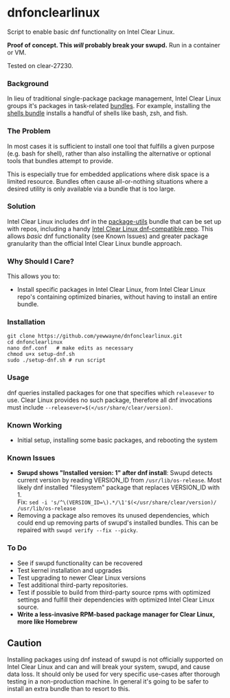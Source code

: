 # dnfonclearlinux
Script to enable basic dnf functionality on Intel Clear Linux.

**Proof of concept. This _will_ probably break your swupd.** Run in a container or VM.

Tested on clear-27230.

### Background

In lieu of traditional single-package package management, Intel Clear Linux groups it's packages in task-related [bundles](https://clearlinux.org/documentation/clear-linux/reference/bundles/available-bundles).
For example, installing the [shells bundle](https://github.com/clearlinux/clr-bundles/blob/master/bundles/shells) installs a handful of shells like bash, zsh, and fish.

### The Problem

In most cases it is sufficient to install one tool that fulfills a given purpose (e.g. bash for shell),
rather than also installing the alternative or optional tools that bundles attempt to provide.

This is especially true for embedded applications where disk space is a limited resource.
Bundles often cause all-or-nothing situations where a desired utility is only available via a bundle that is too large.

### Solution

Intel Clear Linux includes dnf in the [package-utils](https://github.com/clearlinux/clr-bundles/blob/master/bundles/package-utils) bundle that can be set up with repos, including a handy [Intel Clear Linux dnf-compatible repo](https://download.clearlinux.org/current/x86_64/os/). This allows *basic* dnf functionality (see Known Issues) and greater package granularity than the official Intel Clear Linux bundle approach.

### Why Should I Care?

This allows you to:

* Install specific packages in Intel Clear Linux, from Intel Clear Linux repo's containing optimized binaries, without having to install an entire bundle.

### Installation

```
git clone https://github.com/yewwayne/dnfonclearlinux.git
cd dnfonclearlinux
nano dnf.conf	# make edits as necessary
chmod u+x setup-dnf.sh
sudo ./setup-dnf.sh	# run script
```

### Usage

dnf queries installed packages for one that specifies which `releasever` to use.
Clear Linux provides no such package, therefore all dnf invocations must include `--releasever=$(</usr/share/clear/version)`.

### Known Working

* Initial setup, installing some basic packages, and rebooting the system

### Known Issues

* **Swupd shows "Installed version: 1" after dnf install**: Swupd detects current version by reading VERSION_ID from `/usr/lib/os-release`. Most likely dnf installed "filesystem" package that replaces VERSION_ID with 1.  
  Fix: `sed -i 's/^\(VERSION_ID=\).*/\1'$(</usr/share/clear/version)/ /usr/lib/os-release`
* Removing a package also removes its unused dependencies, which could end up removing parts of swupd's installed bundles. This can be repaired with `swupd verify --fix --picky`.

### To Do

* See if swupd functionality can be recovered
* Test kernel installation and upgrades
* Test upgrading to newer Clear Linux versions
* Test additional third-party repositories.
* Test if possible to build from third-party source rpms with optimized settings and fulfill their dependencies with optimized Intel Clear Linux source.
* **Write a less-invasive RPM-based package manager for Clear Linux, more like Homebrew**

## Caution

Installing packages using dnf instead of swupd is not officially supported on Intel Clear Linux and can and will break your system, swupd, and cause data loss. It should only be used for very specific use-cases after thorough testing in a non-production machine. In general it's going to be safer to install an extra bundle than to resort to this.
